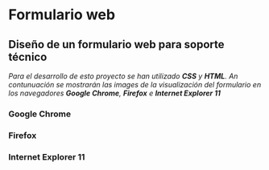 # Formulario web
## Diseño de un formulario web para soporte técnico
_Para el desarrollo de esto proyecto se han utilizado **CSS** y **HTML**. An contunuación se mostrarán las images de la visualización del formulario en los navegadores **Google Chrome**, **Firefox** e **Internet Explorer 11**_

### Google Chrome

### Firefox

### Internet Explorer 11
